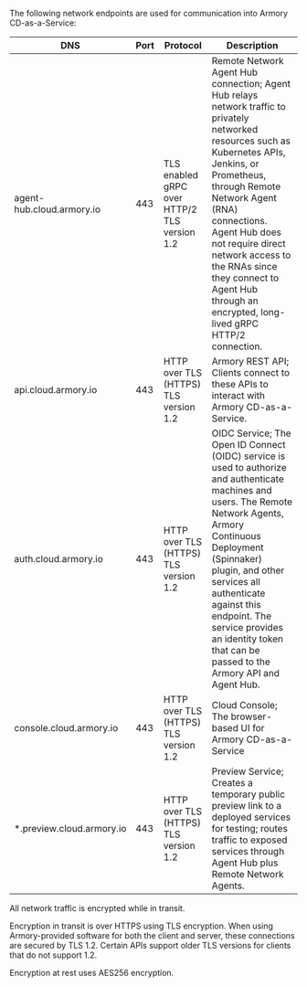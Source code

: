 The following network endpoints are used for communication into Armory CD-as-a-Service:

| DNS                       | Port | Protocol                                        | Description                                                                                                                                                                                                                                                                                                                                                   |
|---------------------------|------|-------------------------------------------------|---------------------------------------------------------------------------------------------------------------------------------------------------------------------------------------------------------------------------------------------------------------------------------------------------------------------------------------------------------------|
| agent-hub.cloud.armory.io | 443  | TLS enabled gRPC over HTTP/2<br>TLS version 1.2 | Remote Network Agent Hub connection; Agent Hub relays network traffic to privately networked resources such as Kubernetes APIs, Jenkins, or Prometheus, through Remote Network Agent (RNA) connections. Agent Hub does not require direct network access to the RNAs since they connect to Agent Hub through an encrypted, long-lived gRPC HTTP/2 connection. |
| api.cloud.armory.io       | 443  | HTTP over TLS (HTTPS)<br>TLS version 1.2        | Armory REST API; Clients connect to these APIs to interact with Armory CD-as-a-Service.    |
| auth.cloud.armory.io      | 443  | HTTP over TLS (HTTPS)<br>TLS version 1.2        | OIDC Service; The Open ID Connect (OIDC) service is used to authorize and authenticate machines and users. The Remote Network Agents, Armory Continuous Deployment (Spinnaker) plugin, and other services all authenticate against this endpoint. The service provides an identity token that can be passed to the Armory API and Agent Hub.                                   |
| console.cloud.armory.io   | 443  | HTTP over TLS (HTTPS)<br>TLS version 1.2        | Cloud Console; The browser-based UI for Armory CD-as-a-Service       |
| *.preview.cloud.armory.io | 443  | HTTP over TLS (HTTPS)<br>TLS version 1.2        | Preview Service; Creates a temporary public preview link to a deployed services for testing; routes traffic to exposed services through Agent Hub plus Remote Network Agents.

All network traffic is encrypted while in transit.

Encryption in transit is over HTTPS using TLS encryption. When using Armory-provided software for both the client and server, these connections are secured by TLS 1.2. Certain APIs support older TLS versions for clients that do not support 1.2.

Encryption at rest uses AES256 encryption.
